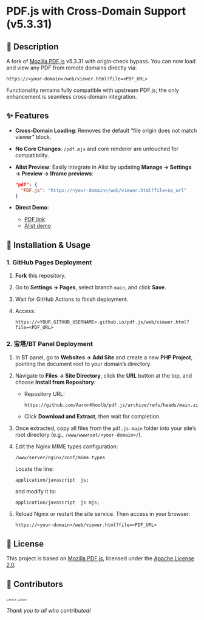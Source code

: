 # PDF.js with Cross‑Domain Support (v5.3.31)

## 📖 Description

A fork of [Mozilla PDF.js](https://github.com/mozilla/pdf.js) v5.3.31 with origin‑check bypass. You can now load and view any PDF from remote domains directly via:

```
https://<your-domain>/web/viewer.html?file=<PDF_URL>
```

Functionality remains fully compatible with upstream PDF.js; the only enhancement is seamless cross‑domain integration.

## ✨ Features

- **Cross‑Domain Loading**: Removes the default “file origin does not match viewer” block.

- **No Core Changes**: `/pdf.mjs` and core renderer are untouched for compatibility.

- **Alist Preview**: Easily integrate in Alist by updating **Manage → Settings → Preview → Iframe previews**:

  ```json
  "pdf": {
    "PDF.js": "https://<your-domain>/web/viewer.html?file=$e_url"
  }
  ```

- **Direct Demo**:

  - [PDF link](https://aaronkhoolb.github.io/pdf.js/web/viewer.html?file=https%3A%2F%2Fdrive.khoolb.com%2Fp%2F%25E5%2585%25AC%25E5%25BC%2580%25E9%25A1%25B5%25E9%259D%25A2%2FMisc%2Fpdfjs.pdf%3Fsign%3DCF6D10OdBqD2ln-XgliNnRw0ARoHR6IakyepIYD6-cA%3D%3A0)
  - [Alist demo](https://drive.khoolb.com/Misc/pdfjs.pdf)

## 🚀 Installation & Usage

### 1. GitHub Pages Deployment

1. **Fork** this repository.

2. Go to **Settings → Pages**, select branch `main`, and click **Save**.

3. Wait for GitHub Actions to finish deployment.

4. Access:

   ```
   https://<YOUR_GITHUB_USERNAME>.github.io/pdf.js/web/viewer.html?file=<PDF_URL>
   ```

### 2. 宝塔/BT Panel Deployment

1. In BT panel, go to **Websites → Add Site** and create a new **PHP Project**, pointing the document root to your domain’s directory.

2. Navigate to **Files → Site Directory**, click the **URL** button at the top, and choose **Install from Repository**:

   - Repository URL:

     ```
     https://github.com/AaronKhoolb/pdf.js/archive/refs/heads/main.zip
     ```

   - Click **Download and Extract**, then wait for completion.

3. Once extracted, copy all files from the `pdf.js-main` folder into your site’s root directory (e.g., `/www/wwwroot/<your-domain>/`).

4. Edit the Nginx MIME types configuration:

   ```
   /www/server/nginx/conf/mime.types
   ```

   Locate the line:

   ```
   application/javascript  js;
   ```

   and modify it to:

   ```
   application/javascript  js mjs;
   ```

5. Reload Nginx or restart the site service. Then access in your browser:

   ```
   https://<your-domain>/web/viewer.html?file=<PDF_URL>
   ```

## 📜 License

This project is based on [Mozilla PDF.js](https://github.com/mozilla/pdf.js), licensed under the [Apache License 2.0](https://www.apache.org/licenses/LICENSE-2.0).

## 👥 Contributors

[<img src="https://khoolb.com/images/favicon_180x180.jpg" alt="Khoo lb" style="zoom:40%;" />](https://khoolb.com/)
[<img src="https://www.dkly.top/image/e6d8e7b607d3ac82a4894570997d152a.png" alt="Davon" style="zoom:40%;" />](https://www.dkly.top/)



*Thank you to all who contributed!*
